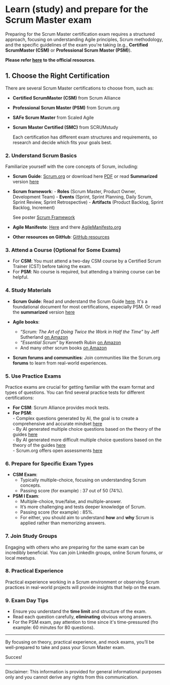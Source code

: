 # Learn (study) and prepare for the Scrum Master exam

Preparing for the Scrum Master certification exam requires a structured approach, focusing on understanding Agile principles, Scrum methodology, and the specific guidelines of the exam you're taking (e.g., **Certified ScrumMaster (CSM)** or **Professional Scrum Master (PSM)**).

**Please refer [here](https://www.scrum.org) to the official resources**.

## 1. **Choose the Right Certification**

   There are several Scrum Master certifications to choose from, such as:

- **Certified ScrumMaster (CSM)** from Scrum Alliance
- **Professional Scrum Master (PSM)** from Scrum.org
- **SAFe Scrum Master** from Scaled Agile
- **Scrum Master Certified (SMC)** from SCRUMstudy

   Each certification has different exam structures and requirements, so research and decide which fits your goals best.

### 2. **Understand Scrum Basics**

   Familiarize yourself with the core concepts of Scrum, including:

- **Scrum Guide**: [Scrum.org](https://www.scrum.org/resources/scrum-guide) or download here [PDF](DocFiles/2020-Scrum-Guide-US.pdf) or read **Summarized** version [here](Scrum-Guide-Summarized.md)
- **Scrum framework**:
      -  **Roles** (Scrum Master, Product Owner, Development Team)
      -  **Events** (Sprint, Sprint Planning, Daily Scrum, Sprint Review, Sprint Retrospective)
      -  **Artifacts** (Product Backlog, Sprint Backlog, Increment)

   See poster [Scrum Framework](/DocFiles/Scrum-Framework-with-sdo-logo-9.29.23.pdf)

- **Agile Manifesto**: [Here](AgileMenifesto.md) and there [AgileManifesto.org](http://agilemanifesto.org/)
- **Other resources on GitHub**: [GitHub resources](https://github.com/search?q=scrum+master+study&type=repositories&s=stars&o=desc)

### 3. **Attend a Course (Optional for Some Exams)**

- For **CSM**: You must attend a two-day CSM course by a Certified Scrum Trainer (CST) before taking the exam.
- For **PSM**: No course is required, but attending a training course can be helpful.

### 4. **Study Materials**

- **Scrum Guide**: Read and understand the Scrum Guide [here](https://www.scrum.org/learning-series/what-is-scrum/what-is-scrum). It's a foundational document for most certifications, especially PSM. Or read the **summarized** version [here](Scrum-Guide-Summarized.md)
- **Agile books**:
  - *“Scrum: The Art of Doing Twice the Work in Half the Time”* by Jeff Sutherland [on Amazon](https://www.amazon.com/Scrum-Doing-Twice-Work-Half/dp/038534645X)
  - *“Essential Scrum”* by Kenneth Rubin [on Amazon](https://www.amazon.com/Essential-Scrum-Practical-Addison-Wesley-Signature/dp/0137043295)
  - And many other scrum books [on Amazon](https://www.amazon.com/s?k=scrum+books&i=stripbooks&crid=31F488GPJ81J1&sprefix=Scrum+%2Cstripbooks%2C170&ref=nb_sb_ss_ts-doa-p_2_6)

- **Scrum forums and communities**: Join communities like the Scrum.org **forums** to learn from real-world experiences.

### 5. **Use Practice Exams**

   Practice exams are crucial for getting familiar with the exam format and types of questions. You can find several practice tests for different certifications:

- **For CSM**: Scrum Alliance provides mock tests.
- **For PSM**:\
      -  Complex questions generated by AI, the goal is to create a comprehensive and accurate mindset [here](DocFiles/Scrum-Guide-Mindset-Questions.pdf)\
      -  By AI generated multiple choice questions based on the theory of the guides [here](DocFiles/Scrum-Guide-MultipleChoice-Questions.pdf)\
      -  By AI generated more difficult multiple choice questions based on the theory of the guides [here](DocFiles/Scrum-Guide-MultipleChoice-Questions-Difficult.pdf)\
      -  Scrum.org offers open assessments [here](https://www.scrum.org/open-assessments)

### 6. **Prepare for Specific Exam Types**

- **CSM Exam**:
  - Typically multiple-choice, focusing on understanding Scrum concepts.
  - Passing score (for example) : 37 out of 50 (74%).
- **PSM I Exam**:
  - Multiple-choice, true/false, and multiple-answer.
  - It’s more challenging and tests deeper knowledge of Scrum.
  - Passing score (for example) : 85%.
  - For either, you should aim to understand **how** and **why** Scrum is applied rather than memorizing answers.

### 7. **Join Study Groups**

   Engaging with others who are preparing for the same exam can be incredibly beneficial. You can join LinkedIn groups, online Scrum forums, or local meetups.

### 8. **Practical Experience**

   Practical experience working in a Scrum environment or observing Scrum practices in real-world projects will provide insights that help on the exam.

### 9. **Exam Day Tips**

- Ensure you understand the **time limit** and structure of the exam.
- Read each question carefully, **eliminating** obvious wrong answers.
- For the PSM exam, pay attention to time since it's time-pressured (fro example: 60 minutes for 80 questions).

---

By focusing on theory, practical experience, and mock exams, you’ll be well-prepared to take and pass your Scrum Master exam.

Succes!

---
Disclaimer: This information is provided for general informational purposes only and you cannot derive any rights from this communication.
